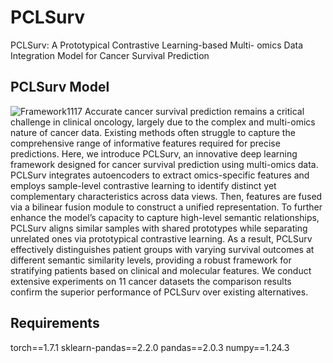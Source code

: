 # PCLSurv
PCLSurv: A Prototypical Contrastive Learning-based Multi- omics Data Integration Model for Cancer Survival Prediction
## PCLSurv Model
![Framework1117](https://github.com/user-attachments/assets/ce6c0ede-bc2a-4108-941b-bb73ff3c3d33)
Accurate cancer survival prediction remains a critical challenge in clinical oncology, largely due to the complex and multi-omics nature of cancer data. Existing methods often struggle to capture the comprehensive range of informative features required for precise predictions. Here, we introduce PCLSurv, an innovative deep learning framework designed for cancer survival prediction using multi-omics data. PCLSurv integrates autoencoders to extract omics-specific features and employs sample-level contrastive learning to identify distinct yet complementary characteristics across data views. Then, features are fused via a bilinear fusion module to construct a unified representation. To further enhance the model’s capacity to capture high-level semantic relationships, PCLSurv aligns similar samples with shared prototypes while separating unrelated ones via prototypical contrastive learning. As a result, PCLSurv effectively distinguishes patient groups with varying survival outcomes at different semantic similarity levels, providing a robust framework for stratifying patients based on clinical and molecular features. We conduct extensive experiments on 11 cancer datasets the comparison results confirm the superior performance of PCLSurv over existing alternatives.
## Requirements
torch==1.7.1
sklearn-pandas==2.2.0
pandas==2.0.3
numpy==1.24.3
